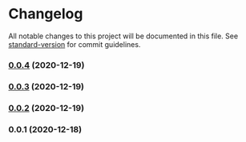 # Changelog

All notable changes to this project will be documented in this file. See [standard-version](https://github.com/conventional-changelog/standard-version) for commit guidelines.

### [0.0.4](https://github.com/guillaumemaka/of-node-projen/compare/v0.0.3...v0.0.4) (2020-12-19)

### [0.0.3](https://github.com/guillaumemaka/of-node-projen/compare/v0.0.2...v0.0.3) (2020-12-19)

### [0.0.2](https://github.com/guillaumemaka/of-node-projen/compare/v0.0.1...v0.0.2) (2020-12-19)

### 0.0.1 (2020-12-18)
